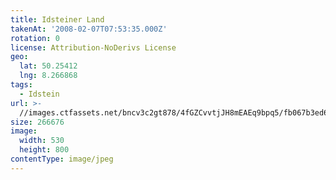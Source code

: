```yaml
---
title: Idsteiner Land
takenAt: '2008-02-07T07:53:35.000Z'
rotation: 0
license: Attribution-NoDerivs License
geo:
  lat: 50.25412
  lng: 8.266868
tags:
  - Idstein
url: >-
  //images.ctfassets.net/bncv3c2gt878/4fGZCvvtjJH8mEAEq9bpq5/fb067b3ed619866febf916692882431b/idsteiner-land_4540090689_o
size: 266676
image:
  width: 530
  height: 800
contentType: image/jpeg
---
```



